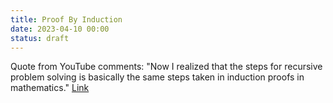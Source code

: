 ```yaml
---
title: Proof By Induction
date: 2023-04-10 00:00
status: draft
---
```


Quote from YouTube comments: "Now I realized that the steps for recursive problem solving is basically the same steps taken in induction proofs in mathematics." [Link](https://www.youtube.com/watch?v=rf6uf3jNjbo)
